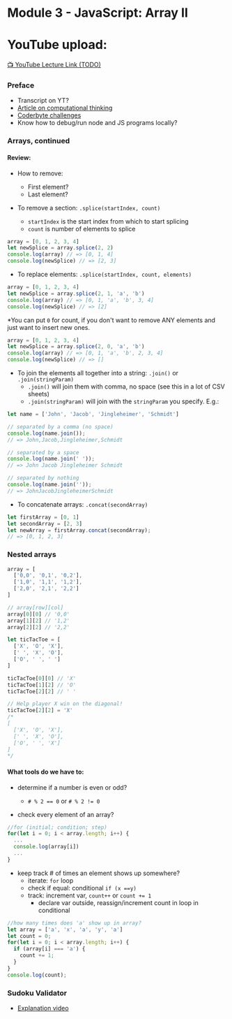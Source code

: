 # Module 3 - JavaScript: Array II


# YouTube upload:
[📺 YouTube Lecture Link (TODO)]()

### Preface
- Transcript on YT?
- [Article on computational thinking](https://www.freecodecamp.org/news/how-to-think-like-a-programmer-lessons-in-problem-solving-d1d8bf1de7d2/)
- [Coderbyte challenges](https://coderbyte.com/)
- Know how to debug/run node and JS programs locally?

### Arrays, continued

#### Review:
- How to remove:
  - First element?
  - Last element?

- To remove a section: `.splice(startIndex, count)`
  - `startIndex` is the start index from which to start splicing
  - `count` is number of elements to splice
```js
array = [0, 1, 2, 3, 4]
let newSplice = array.splice(2, 2)
console.log(array) // => [0, 1, 4]
console.log(newSplice) // => [2, 3]
```

- To replace elements: `.splice(startIndex, count, elements)`
```js
array = [0, 1, 2, 3, 4]
let newSplice = array.splice(2, 1, 'a', 'b')
console.log(array) // => [0, 1, 'a', 'b', 3, 4]
console.log(newSplice) // => [2]
```
*You can put `0` for count, if you don't want to remove ANY elements and just want to insert new ones.
```js
array = [0, 1, 2, 3, 4]
let newSplice = array.splice(2, 0, 'a', 'b')
console.log(array) // => [0, 1, 'a', 'b', 2, 3, 4]
console.log(newSplice) // => []
```

- To join the elements all together into a string: `.join()` or `.join(stringParam)`
  - `.join()` will join them with comma, no space (see this in a lot of CSV sheets)
  - `.join(stringParam)` will join with the `stringParam` you specify. E.g.:

```js
let name = ['John', 'Jacob', 'Jingleheimer', 'Schmidt']

// separated by a comma (no space)
console.log(name.join());
// => John,Jacob,Jingleheimer,Schmidt

// separated by a space
console.log(name.join(' '));
// => John Jacob Jingleheimer Schmidt

// separated by nothing
console.log(name.join(''));
// => JohnJacobJingleheimerSchmidt
```

- To concatenate arrays: `.concat(secondArray)`
```js
let firstArray = [0, 1]
let secondArray = [2, 3]
let newArray = firstArray.concat(secondArray);
// => [0, 1, 2, 3]
```

### Nested arrays
```js
array = [
  ['0,0', '0,1', '0,2'],
  ['1,0', '1,1', '1,2'],
  ['2,0', '2,1', '2,2']
]

// array[row][col]
array[0][0] // '0,0'
array[1][2] // '1,2'
array[2][2] // '2,2'

let ticTacToe = [
  ['X', 'O', 'X'],
  [' ', 'X', 'O'],
  ['O', ' ', ' ']
]

ticTacToe[0][0] // 'X'
ticTacToe[1][2] // 'O'
ticTacToe[2][2] // ' '

// Help player X win on the diagonal!
ticTacToe[2][2] = 'X'
/*
[
  ['X', 'O', 'X'],
  [' ', 'X', 'O'],
  ['O', ' ', 'X']
]
*/
```

#### What tools do we have to:
- determine if a number is even or odd?
  - `# % 2 == 0` or `# % 2 != 0`

- check every element of an array?
```js
//for (initial; condition; step)
for(let i = 0; i < array.length; i++) {
  ...
  console.log(array[i])
  ...
}
```

- keep track # of times an element shows up somewhere?
  - iterate: `for` loop
  - check if equal: conditional `if (x ==y)`
  - track: increment var, `count++` or `count += 1`
    - declare var outside, reassign/increment count in loop in conditional
```js
//how many times does 'a' show up in array?
let array = ['a', 'x', 'a', 'y', 'a']
let count = 0;
for(let i = 0; i < array.length; i++) {
  if (array[i] === 'a') {
    count += 1;
  }
}
console.log(count);
```

### Sudoku Validator
- [Explanation video](https://www.youtube.com/watch?v=nMdmAR0mlkU)
